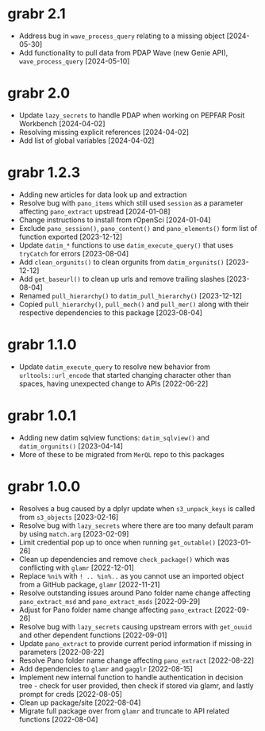 # grabr 2.1
* Address bug in `wave_process_query` relating to a missing object [2024-05-30]
* Add functionality to pull data from PDAP Wave (new Genie API), `wave_process_query` [2024-05-10]

# grabr 2.0
* Update `lazy_secrets` to handle PDAP when working on PEPFAR Posit Workbench [2024-04-02]
* Resolving missing explicit references [2024-04-02]
* Add list of global variables [2024-04-02]

# grabr 1.2.3
* Adding new articles for data look up and extraction
* Resolve bug with `pano_items` which still used `session` as a parameter affecting `pano_extract` upstread [2024-01-08]
* Change instructions to install from rOpenSci [2024-01-04]
* Exclude `pano_session()`, `pano_content()` and `pano_elements()` form list of function exported [2023-12-12]
* Update `datim_*` functions to use `datim_execute_query()` that uses `tryCatch` for errors [2023-08-04] 
* Add `clean_orgunits()` to clean orgunits from `datim_orgunits()` [2023-12-12]
* Add `get_baseurl()` to clean up urls and remove trailing slashes [2023-08-04]
* Renamed `pull_hierarchy()` to `datim_pull_hierarchy()` [2023-12-12]
* Copied `pull_hierarchy()`, `pull_mech()` and `pull_mer()` along with their respective dependencies to this package [2023-08-04]

# grabr 1.1.0
* Update `datim_execute_query` to resolve new behavior from `urltools::url_encode` that started changing character other than spaces, having unexpected change to APIs [2022-06-22] 

# grabr 1.0.1
* Adding new datim sqlview functions: `datim_sqlview()` and `datim_orgunits()` [2023-04-14]
* More of these to be migrated from `MerQL` repo to this packages

# grabr 1.0.0
* Resolves a bug caused by a dplyr update when `s3_unpack_keys` is called from `s3_objects` [2023-02-16] 
* Resolve bug with `lazy_secrets` where there are too many default param by using `match.arg` [2023-02-09]
* Limit credential pop up to once when running `get_outable()` [2023-01-26]
* Clean up dependencies and remove `check_package()` which was conflicting with `glamr` [2022-12-01] 
* Replace `%ni%` with `! .. %in%..` as you cannot use an imported object from a GitHub package, `glamr` [2022-11-21] 
* Resolve outstanding issues around Pano folder name change affecting `pano_extract_msd` and `pano_extract_msds` [2022-09-29] 
* Adjust for Pano folder name change affecting `pano_extract` [2022-09-26]
* Resolve bug with `lazy_secrets` causing upstream errors with `get_ouuid` and other dependent functions [2022-09-01]
* Update `pano_extract` to provide current period information if missing in parameters [2022-08-22]
* Resolve Pano folder name change affecting `pano_extract` [2022-08-22]
* Add dependencies to `glamr` and `gagglr` [2022-08-15]
* Implement new internal function to handle authentication in decision tree - check for user provided, then check if stored via glamr, and lastly prompt for creds [2022-08-05]
* Clean up package/site [2022-08-04]
* Migrate full package over from `glamr` and truncate to API related functions [2022-08-04]
